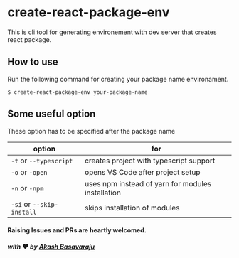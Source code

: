 # create-react-package-env

This is cli tool for generating environement with dev server that creates react package.

## How to use

Run the following command for creating your package name environament.

`$ create-react-package-env your-package-name`

## Some useful option

These option has to be specified after the package name

| option                    | for                                               |
| ------------------------- | ------------------------------------------------- |
| `-t` or `--typescript`    | creates project with typescript support           |
| `-o` or `-open`           | opens VS Code after project setup                 |
| `-n` or `-npm`            | uses npm instead of yarn for modules installation |
| `-si` or `--skip-install` | skips installation of modules                     |

#### Raising Issues and PRs are heartly welcomed.

##### with :heart: by [Akash Basavaraju](http://akashbasavaraju.in)
